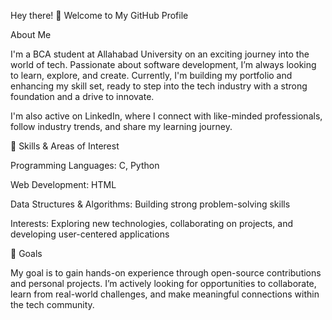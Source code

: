 Hey there! 👋 Welcome to My GitHub Profile

About Me

I'm a BCA student at Allahabad University on an exciting journey into the world of tech. Passionate about software development, I’m always looking to learn, explore, and create. Currently, I'm building my portfolio and enhancing my skill set, ready to step into the tech industry with a strong foundation and a drive to innovate.

I'm also active on LinkedIn, where I connect with like-minded professionals, follow industry trends, and share my learning journey.


🚀 Skills & Areas of Interest

Programming Languages: C, Python

Web Development: HTML

Data Structures & Algorithms: Building strong problem-solving skills

Interests: Exploring new technologies, collaborating on projects, and developing user-centered applications


🎯 Goals

My goal is to gain hands-on experience through open-source contributions and personal projects. I’m actively looking for opportunities to collaborate, learn from real-world challenges, and make meaningful connections within the tech community.
